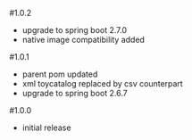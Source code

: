 #1.0.2
- upgrade to spring boot 2.7.0
- native image compatibility added

#1.0.1
- parent pom updated
- xml toycatalog replaced by csv counterpart
- upgrade to spring boot 2.6.7

#1.0.0
- initial release
